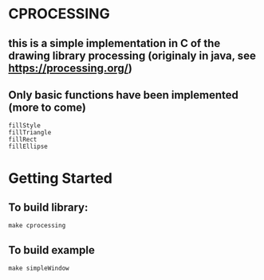 # CPROCESSING

## this is a simple implementation in C of the drawing library processing (originaly in java, see https://processing.org/)
## Only basic functions have been implemented (more to come)
```
fillStyle
fillTriangle
fillRect
fillEllipse
```

# Getting Started

## To build library:
```
make cprocessing
```

## To build example
```
make simpleWindow
```